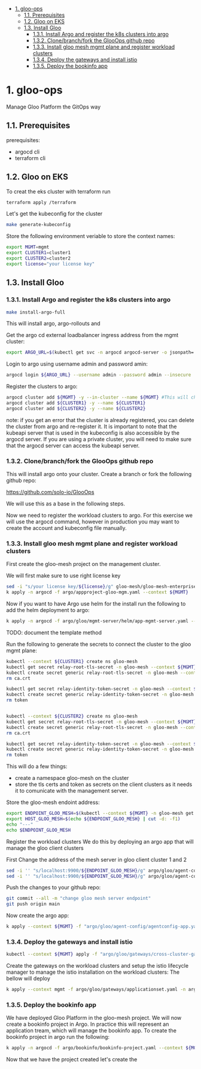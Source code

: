 

- [1. gloo-ops](#1-gloo-ops)
  - [1.1. Prerequisites](#11-prerequisites)
  - [1.2. Gloo on EKS](#12-gloo-on-eks)
  - [1.3. Install Gloo](#13-install-gloo)
    - [1.3.1. Install Argo and register the k8s clusters into argo](#131-install-argo-and-register-the-k8s-clusters-into-argo)
    - [1.3.2. Clone/branch/fork the GlooOps github repo](#132-clonebranchfork-the-glooops-github-repo)
    - [1.3.3. Install gloo mesh mgmt plane and register workload clusters](#133-install-gloo-mesh-mgmt-plane-and-register-workload-clusters)
    - [1.3.4. Deploy the gateways and install istio](#134-deploy-the-gateways-and-install-istio)
    - [1.3.5. Deploy the bookinfo app](#135-deploy-the-bookinfo-app)

# 1. gloo-ops
Manage Gloo Platform the GitOps way



## 1.1. Prerequisites

prerequisites: 
- argocd cli
- terraform cli

## 1.2. Gloo on EKS

To creat the eks cluster with terraform run
```bash
terraform apply /terraform
```

Let's get the kubeconfig for the cluster

```bash
make generate-kubeconfig
```

Store the following environment veriable to store the context names:

```bash
export MGMT=mgmt
export CLUSTER1=cluster1
export CLUSTER2=cluster2
export license="your license key"
```

## 1.3. Install Gloo

### 1.3.1. Install Argo and register the k8s clusters into argo

```bash
make install-argo-full
```
This will install argo, argo-rollouts and

Get the argo cd external loadbalancer ingress address from the mgmt cluster:

```bash
export ARGO_URL=$(kubectl get svc -n argocd argocd-server -o jsonpath='{.status.loadBalancer.ingress[0].*}' --context ${MGMT})
```

Login to argo using username admin and password amin:

```bash
argocd login ${ARGO_URL} --username admin --password admin --insecure
```

Register the clusters to argo:

```bash
argocd cluster add ${MGMT} -y --in-cluster --name ${MGMT} #This will change the name from in-cluster to mgmt. Which we will need later
argocd cluster add ${CLUSTER1} -y --name ${CLUSTER1}
argocd cluster add ${CLUSTER2} -y --name ${CLUSTER2}
```
note: if you get an error that the cluster is already registered, you can delete the cluster from argo and re-register it.
It is important to note that the kubeapi server that is used in the kubeconfig is also accessible by the argocd server. If you are using a private cluster, you will need to make sure that the argocd server can access the kubeapi server.


### 1.3.2. Clone/branch/fork the GlooOps github repo
This will install argo onto your cluster.
Create a branch or fork the following github repo:

https://github.com/solo-io/GlooOps

We will use this as a base in the following steps. 

Now we need to register the workload clusters to argo. For this exercise we will use the argocd command, however in production you may want to create the account and kubeconfig file manually. 


### 1.3.3. Install gloo mesh mgmt plane and register workload clusters

First create the gloo-mesh project on the management cluster.

We will first make sure to use right license key

```bash
sed -i "s/your license key/${license}/g" gloo-mesh/gloo-mesh-enterprise.yaml
k apply -n argocd -f argo/appproject-gloo-mgm.yaml --context ${MGMT}
```

Now if you want to have Argo use helm for the install run the following to add the helm deployment to argo:

```bash
k apply -n argocd -f argo/gloo/mgmt-server/helm/app-mgmt-server.yaml --context ${MGMT}
```

TODO: document the template method

Run the following to generate the secrets to connect the cluster to the gloo mgmt plane:

```bash
kubectl --context ${CLUSTER1} create ns gloo-mesh
kubectl get secret relay-root-tls-secret -n gloo-mesh --context ${MGMT} -o jsonpath='{.data.ca\.crt}' | base64 -d > ca.crt
kubectl create secret generic relay-root-tls-secret -n gloo-mesh --context ${CLUSTER1} --from-file ca.crt=ca.crt
rm ca.crt

kubectl get secret relay-identity-token-secret -n gloo-mesh --context ${MGMT} -o jsonpath='{.data.token}' | base64 -d > token
kubectl create secret generic relay-identity-token-secret -n gloo-mesh --context ${CLUSTER1} --from-file token=token
rm token


kubectl --context ${CLUSTER2} create ns gloo-mesh
kubectl get secret relay-root-tls-secret -n gloo-mesh --context ${MGMT} -o jsonpath='{.data.ca\.crt}' | base64 -d > ca.crt
kubectl create secret generic relay-root-tls-secret -n gloo-mesh --context ${CLUSTER2} --from-file ca.crt=ca.crt
rm ca.crt

kubectl get secret relay-identity-token-secret -n gloo-mesh --context ${MGMT} -o jsonpath='{.data.token}' | base64 -d > token
kubectl create secret generic relay-identity-token-secret -n gloo-mesh --context ${CLUSTER2} --from-file token=token
rm token
```
This will do a few things:
- create a namespace gloo-mesh on the cluster
- store the tls certs and token as secrets on the client clusters as it needs it to comunicate with the management server.
  
Store the gloo-mesh endoint address:

```bash
export ENDPOINT_GLOO_MESH=$(kubectl --context ${MGMT} -n gloo-mesh get svc gloo-mesh-mgmt-server -o jsonpath='{.status.loadBalancer.ingress[0].*}'):9900
export HOST_GLOO_MESH=$(echo ${ENDPOINT_GLOO_MESH} | cut -d: -f1)
echo "---"
echo $ENDPOINT_GLOO_MESH
```

Register the workload clusters We do this by deploying an argo app that will manage the gloo client clusters
   
First Change the address of the mesh server in gloo client cluster 1 and 2
```bash  
sed -i '' "s/localhost:9900/${ENDPOINT_GLOO_MESH}/g" argo/gloo/agent-config/helm/gloo-client-cluster1.yaml
sed -i '' "s/localhost:9900/${ENDPOINT_GLOO_MESH}/g" argo/gloo/agent-config/helm/gloo-client-cluster2.yaml
```

Push the changes to your github repo:

```bash
git commit --all -m "change gloo mesh server endpoint"
git push origin main
````

Now create the argo app:
   
```bash
k apply --context ${MGMT} -f "argo/gloo/agent-config/agentconfig-app.yaml"
```

### 1.3.4. Deploy the gateways and install istio

```bash
kubectl --context ${MGMT} apply -f "argo/gloo/gateways/cross-cluster-gateway.yaml"
```
Create the gateways on the workload clusters and setup the istio lifecycle manager to manage the istio installation on the workload clusters:
The bellow will deploy 

```bash
k apply --context mgmt -f argo/gloo/gateways/applicationset.yaml -n argocd
```

### 1.3.5. Deploy the bookinfo app
We have deployed Gloo Platform in the gloo-mesh project. We will now create a bookinfo project in Argo. 
In practice this will represent an application tream, which will manage the bookinfo app. 
To create the bookinfo project in argo run the following:

```bash
k apply -n argocd -f argo/bookinfo/bookinfo-project.yaml --context ${MGMT}
```

Now that we have the project created let's create the 





